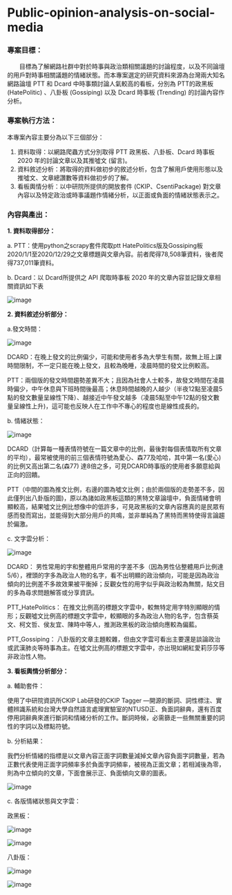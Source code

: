 # Public-opinion-analysis-on-social-media

### 專案目標：
　　目標為了解網路社群中對於時事與政治類相關議題的討論程度，以及不同論壇的用戶對時事相關議題的情緒狀態。而本專案選定的研究資料來源為台灣兩大知名網路論壇 PTT 和 Dcard 中時事類討論人氣較高的看板，分別為 PTT的政黑板 (HatePolitic) 、八卦板 (Gossiping) 以及 Dcard 時事板 (Trending) 的討論內容作分析。
  
  
### 專案執行方法：
   本專案內容主要分為以下三個部分：
   1. 資料取得：以網路爬蟲方式分別取得 PTT 政黑板、八卦板、Dcard 時事板 2020 年的討論文章以及其推噓文 (留言)。
   2. 資料敘述分析：將取得的資料做初步的敘述分析，包含了解用戶使用形態以及推噓文、文章總讚數等資料做初步的了解。
   3. 看板輿情分析：以中研院所提供的開放套件 (CKIP、CsentiPackage) 對文章內容以及特定政治或時事議題作情緒分析，以正面或負面的情緒狀態表示之。
   
### 內容與產出：
   **1. 資料取得部分：**
   
   a. PTT：使用python之scrapy套件爬取ptt HatePolitics版及Gossiping板2020/1/1至2020/12/29之文章標題與文章內容。前者爬得78,508筆資料，後者爬得737,011筆資料。
      
   b. Dcard：以 Dcard所提供之 API 爬取時事板 2020 年的文章內容並記錄文章相關資訊如下表
   
   ![image](https://user-images.githubusercontent.com/51256347/123589770-47c97100-d81c-11eb-92f8-a4afc15f6fcf.png)
   
   **2. 資料敘述分析部分：**
   
   a.發文時間：
   
   ![image](https://user-images.githubusercontent.com/51256347/123589851-6fb8d480-d81c-11eb-8cdb-add0b29781ad.png)
   
   DCARD：在晚上發文的比例偏少，可能和使用者多為大學生有關，故無上班上課時間限制，不一定只能在晚上發文，且較為晚睡，凌晨時間的發文比例較高。
   
   PTT：兩個版的發文時間趨勢差異不大；且因為社會人士較多，故發文時間在凌晨時偏少，中午休息與下班時間後最高；休息時間越晚的人越少（半夜12點至凌晨5點的發文數量呈線性下降）、越接近中午發文越多（凌晨5點至中午12點的發文數量呈線性上升)，這可能也反映人在工作中不專心的程度也是線性成長的。
   
   b. 情緒狀態：
   
   ![image](https://user-images.githubusercontent.com/51256347/123589952-95de7480-d81c-11eb-982e-1496f90edb0c.png)
   
   DCARD（計算每一種表情符號在一篇文章中的比例，最後對每個表情取所有文章的平均），最常被使用的前三個表情符號為愛心、森77及哈哈，其中第一名(愛心)的比例又高出第二名(森77) 達8倍之多，可見DCARD時事版的使用者多願意給與正向的回饋。
   
   PTT（中間的圖為推文比例，右邊的圖為噓文比例；由於兩個版的走勢差不多，因此僅列出八卦版的圖)，原以為諸如政黑板這類的黑特文章論壇中，負面情緒會明顯較高，結果噓文比例比想像中的低許多，可見政黑板的文章內容應真的是民眾有感而發而寫出，並能得到大部分用戶的共鳴，並非單純為了黑特而黑特使得言論趨於偏激。
   
   c. 文字雲分析：
   
   ![image](https://user-images.githubusercontent.com/51256347/123591271-56b12300-d81e-11eb-9d08-f429ebe9eb1f.png)
   
   DCARD：
    男性常用的字和整體用戶常用的字差不多（因為男性佔整體用戶比例達5/6），裡頭的字多為政治人物的名字，看不出明顯的政治傾向，可能是因為政治傾向的比例差不多故效果被平衡掉；反觀女性的用字似乎與政治較為無關，貼文目的多為尋求問題解答或分享資訊。 
    
   PTT_HatePolitics：
    在推文比例高的標題文字雲中，較無特定用字特別顯眼的情形；反觀噓文比例高的標題文字雲中，較顯眼的多為政治人物的名字，包含蔡英文、柯文哲、侯友宜、陳時中等人，推測政黑板的政治傾向應較為偏藍。
    
   PTT_Gossiping：
    八卦版的文章主題較雜，但由文字雲可看出主要還是談論政治或武漢肺炎等時事為主。在噓文比例高的標題文字雲中，亦出現如網紅愛莉莎莎等非政治性人物。


  **3. 看板輿情分析部分：**
  
   a. 輔助套件：
   
   使用了中研院資訊所CKIP Lab研發的CKIP Tagger —開源的斷詞、詞性標注、實體辨識系統和台灣大學自然語言處理實驗室的NTUSD正、負面詞辭典，還有百度停用詞辭典來進行斷詞和情緒分析的工作。斷詞時候，必需篩走一些無關重要的詞性的字詞以及標點符號。
   
   b. 分析結果：
   
   我們分析情緒的指標是以文章內容正面字詞數量減掉文章內容負面字詞數量，若為正數代表使用正面字詞頻率多於負面字詞頻率，被視為正面文章；若相減後為零，則為中立傾向的文章，下面會展示正、負面傾向文章的圖表。
   
   ![image](https://user-images.githubusercontent.com/51256347/123592476-d55a9000-d81f-11eb-8f57-f548ccc9fa99.png)

  c. 各版情緒狀態與文字雲：
  
  政黑板：
  
  ![image](https://user-images.githubusercontent.com/51256347/123592584-fc18c680-d81f-11eb-99d0-a568c6c08ca7.png)
  
  ![image](https://user-images.githubusercontent.com/51256347/123592601-02a73e00-d820-11eb-8a5c-24c46efb93d4.png)

  八卦版：
  
  ![image](https://user-images.githubusercontent.com/51256347/123592636-12268700-d820-11eb-8710-dff8e622fe67.png)
  
  ![image](https://user-images.githubusercontent.com/51256347/123592656-18b4fe80-d820-11eb-99e7-5c50339390c8.png)











